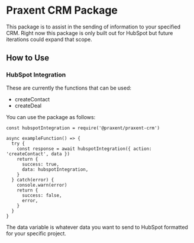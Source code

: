 # Praxent CRM Package

This package is to assist in the sending of information to your specified CRM. Right now this package is only built out for HubSpot but future iterations could expand that scope.

## How to Use

### HubSpot Integration

These are currently the functions that can be used:
* createContact
* createDeal

You can use the package as follows:

```
const hubspotIntegration = require('@praxent/praxent-crm')

async exampleFunction() => {
  try {
    const response = await hubspotIntegration({ action: 'createContact', data })
    return {
      success: true,
      data: hubspotIntegration,
    }
  } catch(error) {
    console.warn(error)
    return {
      success: false,
      error,
    }
  }
}
```

The data variable is whatever data you want to send to HubSpot formatted for your specific project.
